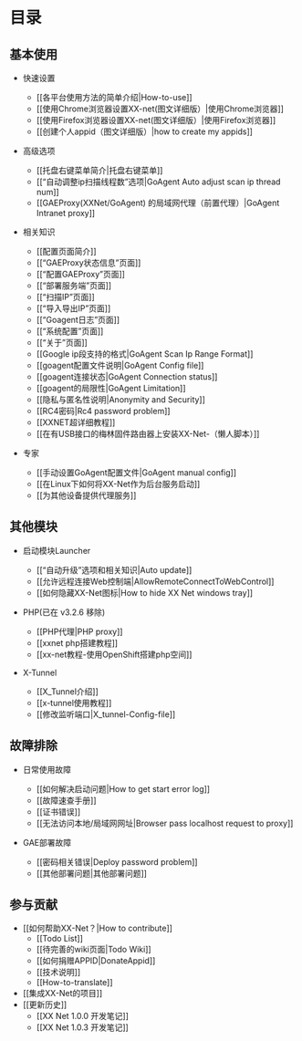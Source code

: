 # 目录
## 基本使用
- 快速设置
    - [[各平台使用方法的简单介绍|How-to-use]]<br>
    - [[使用Chrome浏览器设置XX-net(图文详细版）|使用Chrome浏览器]]<br>
    - [[使用Firefox浏览器设置XX-net(图文详细版）|使用Firefox浏览器]]<br>
    - [[创建个人appid（图文详细版）|how to create my appids]]<br>

- 高级选项
    - [[托盘右键菜单简介|托盘右键菜单]]<br>
    - [[“自动调整ip扫描线程数”选项|GoAgent Auto adjust scan ip thread num]]<br>
    - [[GAEProxy(XXNet/GoAgent) 的局域网代理（前置代理）|GoAgent Intranet proxy]]<br>


- 相关知识
    - [[配置页面简介]]<br>
    - [[“GAEProxy状态信息”页面]]<br>
    - [[“配置GAEProxy”页面]]<br>
    - [[“部署服务端”页面]]<br>
    - [[“扫描IP”页面]]<br>
    - [[“导入导出IP”页面]]<br>
    - [[“Goagent日志”页面]]<br>
    - [[“系统配置”页面]]<br>
    - [[“关于”页面]]<br>
    - [[Google ip段支持的格式|GoAgent Scan Ip Range Format]]<br>
    - [[goagent配置文件说明|GoAgent Config file]]<br>
    - [[goagent连接状态|GoAgent Connection status]]<br>
    - [[goagent的局限性|GoAgent Limitation]]<br>
    - [[隐私与匿名性说明|Anonymity and Security]]<br>
    - [[RC4密码|Rc4 password problem]]<br>
    - [[XXNET超详细教程]]<br>
    - [[在有USB接口的梅林固件路由器上安装XX-Net-（懒人脚本）]]<br>
- 专家
    - [[手动设置GoAgent配置文件|GoAgent manual config]]<br>
    - [[在Linux下如何将XX-Net作为后台服务启动]]<br>
    - [[为其他设备提供代理服务]]<br>


## 其他模块
- 启动模块Launcher
    - [[“自动升级”选项和相关知识|Auto update]]<br>
    - [[允许远程连接Web控制端|AllowRemoteConnectToWebControl]]<br>
    - [[如何隐藏XX-Net图标|How to hide XX Net windows tray]]<br>

- PHP(已在 v3.2.6 移除)
    - [[PHP代理|PHP proxy]]    
    - [[xxnet php搭建教程]]      
    - [[xx-net教程-使用OpenShift搭建php空间]]  

- X-Tunnel
    - [[X_Tunnel介绍]]
    - [[x-tunnel使用教程]]   
    - [[修改监听端口|X_tunnel-Config-file]]

 
## 故障排除
- 日常使用故障
    - [[如何解决启动问题|How to get start error log]]<br>
    - [[故障速查手册]]<br>
    - [[证书错误]]<br>
    - [[无法访问本地/局域网网址|Browser pass localhost request to proxy]]<br>

- GAE部署故障
    - [[密码相关错误|Deploy password problem]]<br>
    - [[其他部署问题|其他部署问题]]<br>

## 参与贡献
- [[如何帮助XX-Net？|How to contribute]]<br>
    - [[Todo List]]<br>
    - [[待完善的wiki页面|Todo Wiki]]<br>
    - [[如何捐赠APPID|DonateAppid]]<br>
    - [[技术说明]]<br>
    - [[How-to-translate]]<br>
- [[集成XX-Net的项目]]<br>
- [[更新历史]]<br>
    - [[XX Net 1.0.0 开发笔记]]<br>
    - [[XX Net 1.0.3 开发笔记]]<br>